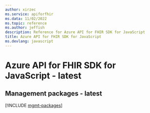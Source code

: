 ```yaml
---
author: xirzec
ms.service: apiforfhir
ms.data: 11/02/2022
ms.topic: reference
ms.author: jeffish
description: Reference for Azure API for FHIR SDK for JavaScript
title: Azure API for FHIR SDK for JavaScript
ms.devlang: javascript
---
```

# Azure API for FHIR SDK for JavaScript - latest

## Management packages - latest
[!INCLUDE [mgmt-packages](api-for-fhir-mgmt-index.md)]
